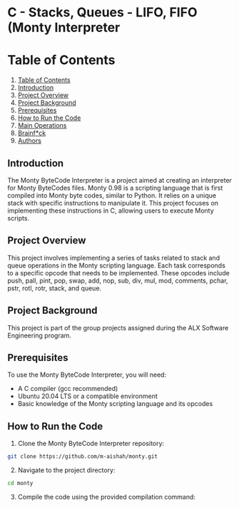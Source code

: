 # C - Stacks, Queues - LIFO, FIFO (Monty Interpreter

# Table of Contents

1. [Table of Contents](#table-of-contents)
2. [Introduction](#introduction)
3. [Project Overview](#project-overview)
4. [Project Background](#project-background)
5. [Prerequisites](#prerequisites)
6. [How to Run the Code](#how-to-run-the-code)
7. [Main Operations](#main-operations)
8. [Brainf\*ck](#brainfuck)
9. [Authors](#authors)

## Introduction

The Monty ByteCode Interpreter is a project aimed at creating an interpreter for Monty ByteCodes files. Monty 0.98 is a scripting language that is first compiled into Monty byte codes, similar to Python. It relies on a unique stack with specific instructions to manipulate it. This project focuses on implementing these instructions in C, allowing users to execute Monty scripts.

## Project Overview

This project involves implementing a series of tasks related to stack and queue operations in the Monty scripting language. Each task corresponds to a specific opcode that needs to be implemented. These opcodes include push, pall, pint, pop, swap, add, nop, sub, div, mul, mod, comments, pchar, pstr, rotl, rotr, stack, and queue.

## Project Background

This project is part of the group projects assigned during the ALX Software Engineering program.

## Prerequisites

To use the Monty ByteCode Interpreter, you will need:

- A C compiler (gcc recommended)
- Ubuntu 20.04 LTS or a compatible environment
- Basic knowledge of the Monty scripting language and its opcodes

## How to Run the Code

1. Clone the Monty ByteCode Interpreter repository:

```bash
git clone https://github.com/m-aishah/monty.git
```

2. Navigate to the project directory:

```bash
cd monty
```

3. Compile the code using the provided compilation command:
